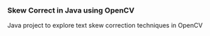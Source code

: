 ### Skew Correct in Java using OpenCV

Java project to explore text skew correction techniques in OpenCV
